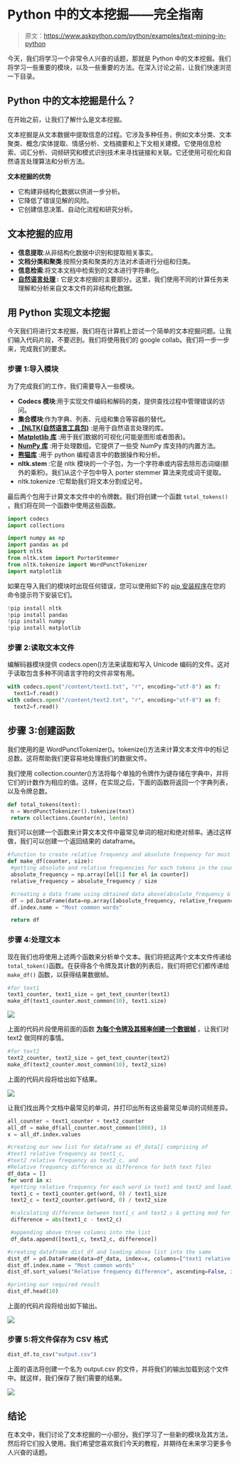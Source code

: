# Python 中的文本挖掘——完全指南

> 原文：<https://www.askpython.com/python/examples/text-mining-in-python>

今天，我们将学习一个非常令人兴奋的话题，那就是 Python 中的文本挖掘。我们将学习一些重要的模块，以及一些重要的方法。在深入讨论之前，让我们快速浏览一下目录。

## Python 中的文本挖掘是什么？

在开始之前，让我们了解什么是文本挖掘。

文本挖掘是从文本数据中提取信息的过程。它涉及多种任务，例如文本分类、文本聚类、概念/实体提取、情感分析、文档摘要和上下文相关建模。它使用信息检索、词汇分析、词频研究和模式识别技术来寻找链接和关联。它还使用可视化和自然语言处理算法和分析方法。

**文本挖掘的优势**

*   它构建非结构化数据以供进一步分析。
*   它降低了错误见解的风险。
*   它创建信息决策、自动化流程和研究分析。

## 文本挖掘的应用

*   **信息提取**:从非结构化数据中识别和提取相关事实。
*   **文档分类和聚类**:按照分类和聚类的方法对术语进行分组和归类。
*   **信息检索**:将文本文档中检索到的文本进行字符串化。
*   **[自然语言处理](https://www.askpython.com/python/examples/introduction-to-nlp) :** 它是文本挖掘的主要部分。这里，我们使用不同的计算任务来理解和分析来自文本文件的非结构化数据。

## 用 Python 实现文本挖掘

今天我们将进行文本挖掘，我们将在计算机上尝试一个简单的文本挖掘问题。让我们输入代码片段，不要迟到。我们将使用我们的 google collab。我们将一步一步来，完成我们的要求。

### 步骤 1:导入模块

为了完成我们的工作，我们需要导入一些模块。

*   **Codecs 模块**:用于实现文件编码和解码的类，提供查找过程中管理错误的访问。
*   **集合模块**:作为字典、列表、元组和集合等容器的替代。
*   [**【NLTK(自然语言工具包)**](https://www.askpython.com/python-modules/tokenization-in-python-using-nltk) :是用于自然语言处理的库。
*   [**Matplotlib 库**](https://www.askpython.com/python-modules/matplotlib/python-matplotlib) :用于我们数据的可视化(可能是图形或者图表)。
*   [**NumPy 库**](https://www.askpython.com/python-modules/numpy/python-numpy-module) :用于处理数组。它提供了一些受 NumPy 库支持的内置方法。
*   [**熊猫库**](https://www.askpython.com/python-modules/pandas/python-pandas-module-tutorial) :用于 python 编程语言中的数据操作和分析。
*   **nltk.stem** :它是 nltk 模块的一个子包，为一个字符串或内容去除形态词缀(额外的乘积)。我们从这个子包中导入 porter stemmer 算法来完成词干提取。
*   nltk.tokenize :它帮助我们将文本分割成记号。

最后两个包用于计算文本文件中的令牌数。我们将创建一个函数 `total_tokens()` ，我们将在同一个函数中使用这些函数。

```py
import codecs
import collections

import numpy as np
import pandas as pd
import nltk
from nltk.stem import PorterStemmer
from nltk.tokenize import WordPunctTokenizer
import matplotlib

```

如果在导入我们的模块时出现任何错误，您可以使用如下的 [pip 安装程序](https://www.askpython.com/python-modules/python-pip)在您的命令提示符下安装它们。

```py
!pip install nltk
!pip install pandas
!pip install numpy
!pip install matplotlib

```

### 步骤 2:读取文本文件

编解码器模块提供 codecs.open()方法来读取和写入 Unicode 编码的文件。这对于读取包含多种不同语言字符的文件非常有用。

```py
with codecs.open("/content/text1.txt", "r", encoding="utf-8") as f:
  text1=f.read()
with codecs.open("/content/text2.txt", "r", encoding="utf-8") as f:
  text2=f.read()   

```

## 步骤 3:创建函数

我们使用的是 WordPunctTokenizer()。tokenize()方法来计算文本文件中的标记总数。这将帮助我们更容易地处理我们的数据文件。

我们使用 collection.counter()方法将每个单独的令牌作为键存储在字典中，并将它们的计数作为相应的值。这样，在实现之后，下面的函数将返回一个字典列表，以及令牌总数。

```py
def total_tokens(text):
 n = WordPunctTokenizer().tokenize(text)
 return collections.Counter(n), len(n)

```

我们可以创建一个函数来计算文本文件中最常见单词的相对和绝对频率。通过这样做，我们可以创建一个返回结果的 dataframe。

```py
#function to create relative frequency and absolute frequency for most common words
def make_df(counter, size):
 #getting absolute and relative frequencies for each tokens in the counter list  
 absolute_frequency = np.array([el[1] for el in counter])
 relative_frequency = absolute_frequency / size

 #creating a data frame using obtained data above(absolute_frequency & relative_frequency)
 df = pd.DataFrame(data=np.array([absolute_frequency, relative_frequency]).T, index = [el[0] for el in counter], columns=["Absolute frequency", "Relative frequency"])
 df.index.name = "Most common words"

 return df

```

### 步骤 4:处理文本

现在我们也将使用上述两个函数来分析单个文本。我们将把这两个文本文件传递给`total_token()`函数。在获得各个令牌及其计数的列表后，我们将把它们都传递给 `make_df()` 函数，以获得结果数据帧。

```py
#for text1
text1_counter, text1_size = get_text_counter(text1)
make_df(text1_counter.most_common(10), text1.size)

```

![](img/266b5b8d6e6ddb19a18f485fa4e8267d.png)

上面的代码片段使用前面的函数 [**为每个令牌及其频率创建一个数据帧**](https://www.askpython.com/python-modules/pandas/create-an-empty-dataframe) 。让我们对 text2 做同样的事情。

```py
#for text2
text2_counter, text2_size = get_text_counter(text2)
make_df(text2_counter.most_common(10), text2_size)

```

上面的代码片段将给出如下结果。

![](img/59fabf005c276fb5172450aa6f921678.png)

让我们找出两个文档中最常见的单词，并打印出所有这些最常见单词的词频差异。

```py
all_counter = text1_counter + text2_counter
all_df = make_df(all_counter.most_common(1000), 1)
x = all_df.index.values

#creating our new list for dataframe as df_data[] comprising of 
#text1 relative frequency as text1_c,	
#text2 relative frequency as text2_c, and	
#Relative frequency difference as difference for both text files
df_data = []
for word in x:
 #getting relative frequency for each word in text1 and text2 and loading the same into text1_C and text2_c respectively
 text1_c = text1_counter.get(word, 0) / text1_size
 text2_c = text2_counter.get(word, 0) / text2_size

 #calculating difference between text1_c and text2_c & getting mod for all(in case of negative difference value)
 difference = abs(text1_c - text2_c)

 #appending above three columns into the list
 df_data.append([text1_c, text2_c, difference])

#creating dataframe dist_df and loading above list into the same
dist_df = pd.DataFrame(data=df_data, index=x, columns=["text1 relative frequency", "text2 relative frequency","Relative frequency difference" ])
dist_df.index.name = "Most common words"
dist_df.sort_values("Relative frequency difference", ascending=False, inplace=True)

#printing our required result
dist_df.head(10)

```

上面的代码片段将给出如下输出。

![](img/4c4cf4ea451c6fc5b1168c8b954f35e4.png)

### 步骤 5:将文件保存为 CSV 格式

```py
dist_df.to_csv("output.csv")

```

上面的语法将创建一个名为 output.csv 的文件，并将我们的输出加载到这个文件中。就这样，我们保存了我们需要的结果。

![](img/93cbb7e20c1ca34a5045066d524f3f9e.png)

## 结论

在本文中，我们讨论了文本挖掘的一小部分。我们学习了一些新的模块及其方法，然后将它们投入使用。我们希望您喜欢我们今天的教程，并期待在未来学习更多令人兴奋的话题。